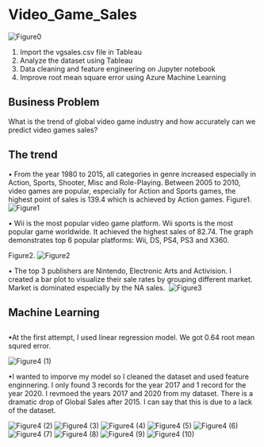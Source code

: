 # Video_Game_Sales

![Figure0](https://user-images.githubusercontent.com/49568184/118910140-01febc00-b8f2-11eb-81c8-69c705e331f2.jpg)

1. Import the vgsales.csv file in Tableau
2. Analyze the dataset using Tableau
3. Data cleaning and feature engineering on Jupyter notebook
4. Improve root mean square error using Azure Machine Learning


## Business Problem
What is the trend of global video game industry and how accurately can we predict video games sales?

## The trend

 • From the year 1980 to 2015, all categories in genre increased especially in Action, Sports, Shooter, Misc and Role-Playing.
Between 2005 to 2010, video games are popular, especially for Action and Sports games, the highest point of sales is 139.4 which is achieved by Action games.
Figure1. 
![Figure1](https://user-images.githubusercontent.com/49568184/118910141-01febc00-b8f2-11eb-94b1-543b84f2e509.jpg)

 • Wii is the most popular video game platform.  Wii sports is the most popular game worldwide. It achieved the highest sales of 82.74.
The graph demonstrates top 6 popular platforms: Wii, DS, PS4, PS3 and X360.

Figure2.
![Figure2](https://user-images.githubusercontent.com/49568184/118910142-01febc00-b8f2-11eb-8e26-04b30cea3635.jpg)

 • The top 3 publishers are Nintendo, Electronic Arts and Activision. 
I created a bar plot to visualize their sale rates by grouping different market. Market is dominated especially by the NA sales. 
![Figure3](https://user-images.githubusercontent.com/49568184/118910144-01febc00-b8f2-11eb-8ac5-68ff43de7947.jpg)

## Machine Learning 

## 

 •At the first attempt, I used linear regression model. We got 0.64 root mean squred error.
 
![Figure4 (1)](https://user-images.githubusercontent.com/49568184/118910146-02975280-b8f2-11eb-9fee-b3dc68f5b0bd.jpg)

 •I wanted to imporve my model so I cleaned the dataset and used feature enginnering. 
 I only found 3 records for the year 2017 and 1 record for the year 2020. I revmoed the years 2017 and 2020 from my dataset.
 There is a dramatic drop of Global Sales after 2015. I can say that this is due to a lack of the dataset.
 
![Figure4 (2)](https://user-images.githubusercontent.com/49568184/118910147-02975280-b8f2-11eb-8e16-8dedc2c631c0.jpg)
![Figure4 (3)](https://user-images.githubusercontent.com/49568184/118910148-02975280-b8f2-11eb-883f-4fff06e11ad4.jpg)
![Figure4 (4)](https://user-images.githubusercontent.com/49568184/118910149-02975280-b8f2-11eb-9f33-089ad8b68b47.jpg)
![Figure4 (5)](https://user-images.githubusercontent.com/49568184/118910152-02975280-b8f2-11eb-876f-5ef564580dad.jpg)
![Figure4 (6)](https://user-images.githubusercontent.com/49568184/118910153-032fe900-b8f2-11eb-87c9-0110051f19b6.jpg)
![Figure4 (7)](https://user-images.githubusercontent.com/49568184/118910156-032fe900-b8f2-11eb-94e7-1603c33a5eb8.jpg)
![Figure4 (8)](https://user-images.githubusercontent.com/49568184/118910157-032fe900-b8f2-11eb-8e03-8255b23fc1d6.jpg)
![Figure4 (9)](https://user-images.githubusercontent.com/49568184/118910159-032fe900-b8f2-11eb-9c10-c924e7dff446.jpg)
![Figure4 (10)](https://user-images.githubusercontent.com/49568184/118910137-01662580-b8f2-11eb-9fa0-ddcbce78989b.jpg)
